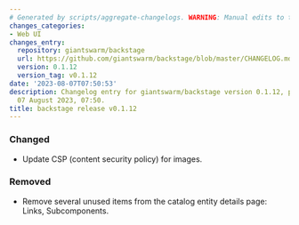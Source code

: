 ```yaml
---
# Generated by scripts/aggregate-changelogs. WARNING: Manual edits to this files will be overwritten.
changes_categories:
- Web UI
changes_entry:
  repository: giantswarm/backstage
  url: https://github.com/giantswarm/backstage/blob/master/CHANGELOG.md#0112---2023-08-04
  version: 0.1.12
  version_tag: v0.1.12
date: '2023-08-07T07:50:53'
description: Changelog entry for giantswarm/backstage version 0.1.12, published on
  07 August 2023, 07:50.
title: backstage release v0.1.12
---
```


### Changed
- Update CSP (content security policy) for images.
### Removed
- Remove several unused items from the catalog entity details page: Links, Subcomponents.

